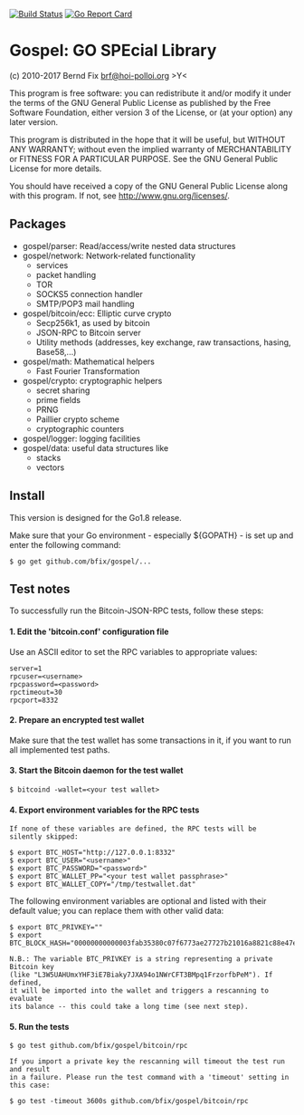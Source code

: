 
[![Build Status](https://travis-ci.org/bfix/gospel.svg?branch=master)](https://travis-ci.org/bfix/gospel)
[![Go Report Card](https://goreportcard.com/badge/github.com/bfix/gospel)](https://goreportcard.com/report/github.com/bfix/gospel)

Gospel: GO SPEcial Library
==========================

(c) 2010-2017 Bernd Fix <brf@hoi-polloi.org>   >Y<

This program is free software: you can redistribute it and/or modify
it under the terms of the GNU General Public License as published by
the Free Software Foundation, either version 3 of the License, or (at
your option) any later version.

This program is distributed in the hope that it will be useful, but
WITHOUT ANY WARRANTY; without even the implied warranty of
MERCHANTABILITY or FITNESS FOR A PARTICULAR PURPOSE.  See the GNU
General Public License for more details.

You should have received a copy of the GNU General Public License
along with this program.  If not, see <http://www.gnu.org/licenses/>.

Packages
--------

- gospel/parser: Read/access/write nested data structures
- gospel/network: Network-related functionality
    * services
    * packet handling
    * TOR
    * SOCKS5 connection handler
    * SMTP/POP3 mail handling
- gospel/bitcoin/ecc: Elliptic curve crypto
    * Secp256k1, as used by bitcoin
    * JSON-RPC to Bitcoin server
    * Utility methods (addresses, key exchange, raw
      transactions, hasing, Base58,...)
- gospel/math: Mathematical helpers
    * Fast Fourier Transformation
- gospel/crypto: cryptographic helpers
    * secret sharing
    * prime fields
    * PRNG
    * Paillier crypto scheme
    * cryptographic counters
- gospel/logger: logging facilities
- gospel/data: useful data structures like
    * stacks
    * vectors

Install
-------

This version is designed for the Go1.8 release.

Make sure that your Go environment - especially ${GOPATH} - is set up and
enter the following command:

    $ go get github.com/bfix/gospel/...
    
Test notes
----------

To successfully run the Bitcoin-JSON-RPC tests, follow these steps:

#### 1. Edit the 'bitcoin.conf' configuration file

Use an ASCII editor to set the RPC variables to appropriate values:
   
    server=1
    rpcuser=<username>
    rpcpassword=<password>
    rpctimeout=30
    rpcport=8332
   
#### 2. Prepare an encrypted test wallet

Make sure that the test wallet has some transactions in it, if you
want to run all implemented test paths.
   
#### 3. Start the Bitcoin daemon for the test wallet

    $ bitcoind -wallet=<your test wallet>

#### 4. Export environment variables for the RPC tests

	If none of these variables are defined, the RPC tests will be
	silently skipped:

    $ export BTC_HOST="http://127.0.0.1:8332"
    $ export BTC_USER="<username>"
    $ export BTC_PASSWORD="<password>"
    $ export BTC_WALLET_PP="<your test wallet passphrase>"
    $ export BTC_WALLET_COPY="/tmp/testwallet.dat"
   
   The following environment variables are optional and listed with
   their default value; you can replace them with other valid data:

    $ export BTC_PRIVKEY=""
    $ export BTC_BLOCK_HASH="00000000000003fab35380c07f6773ae27727b21016a8821c88e47e241c86458"
    
    N.B.: The variable BTC_PRIVKEY is a string representing a private Bitcoin key
    (like "L3W5UAHUmxYHF3iE7Biaky7JXA94o1NWrCFT3BMpq1FrzorfbPeM"). If defined,
    it will be imported into the wallet and triggers a rescanning to evaluate
    its balance -- this could take a long time (see next step).

#### 5. Run the tests

    $ go test github.com/bfix/gospel/bitcoin/rpc

    If you import a private key the rescanning will timeout the test run and result
    in a failure. Please run the test command with a 'timeout' setting in this case:
    
    $ go test -timeout 3600s github.com/bfix/gospel/bitcoin/rpc
    